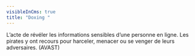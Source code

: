 ```yaml
---
visibleInCms: true
title: "Doxing "
---
```

<!--StartFragment-->

L’acte de révéler les informations sensibles d’une personne en ligne. Les pirates y ont recours pour harceler, menacer ou se venger de leurs adversaires. (AVAST)

<!--EndFragment-->